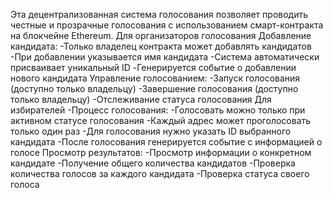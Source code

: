 Эта децентрализованная система голосования позволяет проводить честные и прозрачные голосования с использованием смарт-контракта на блокчейне Ethereum.
Для организаторов голосования
Добавление кандидата:
-Только владелец контракта может добавлять кандидатов
-При добавлении указывается имя кандидата
-Система автоматически присваивает уникальный ID
-Генерируется событие о добавлении нового кандидата
Управление голосованием:
-Запуск голосования (доступно только владельцу)
-Завершение голосования (доступно только владельцу)
-Отслеживание статуса голосования
Для избирателей
-Процесс голосования:
-Голосовать можно только при активном статусе голосования
-Каждый адрес может проголосовать только один раз
-Для голосования нужно указать ID выбранного кандидата
-После голосования генерируется событие с информацией о голосе
Просмотр результатов:
-Просмотр информации о конкретном кандидате
-Получение общего количества кандидатов
-Проверка количества голосов за каждого кандидата
-Проверка статуса своего голоса
